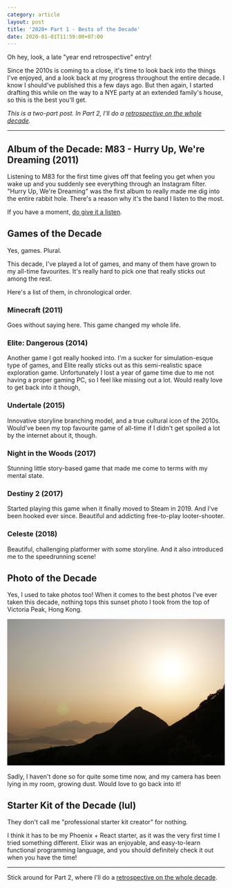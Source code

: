 ```yaml
---
category: article
layout: post
title: '2020+ Part 1 - Bests of the Decade'
date: 2020-01-01T11:59:00+07:00
---
```


Oh hey, look, a late "year end retrospective" entry!

Since the 2010s is coming to a close, it's time to look back into the things I've enjoyed, and a look back at my progress throughout the entire decade. I know I should've published this a few days ago. But then again, I started drafting this while on the way to a NYE party at an extended family's house, so this is the best you'll get.

_This is a two-part post. In Part 2, I'll do a [retrospective on the whole decade](/posts/2020/01/01/2020plus-part-2-an-entire-decades-retrospective/)._

---

## Album of the Decade: M83 - Hurry Up, We're Dreaming (2011)

Listening to M83 for the first time gives off that feeling you get when you wake up and you suddenly see everything through an Instagram filter. "Hurry Up, We're Dreaming" was the first album to really made me dig into the entire rabbit hole. There's a reason why it's the band I listen to the most.

If you have a moment, [do give it a listen](https://open.spotify.com/album/6R0ynY7RF20ofs9GJR5TXR).

## Games of the Decade

Yes, games. Plural.

This decade, I've played a lot of games, and many of them have grown to my all-time favourites. It's really hard to pick one that really sticks out among the rest.

Here's a list of them, in chronological order.

### Minecraft (2011)

Goes without saying here. This game changed my whole life.

### Elite: Dangerous (2014)

Another game I got really hooked into. I'm a sucker for simulation-esque type of games, and Elite really sticks out as this semi-realistic space exploration game. Unfortunately I lost a year of game time due to me not having a proper gaming PC, so I feel like missing out a lot. Would really love to get back into it though,

### Undertale (2015)

Innovative storyline branching model, and a true cultural icon of the 2010s. Would've been my top favourite game of all-time if I didn't get spoiled a lot by the internet about it, though.

### Night in the Woods (2017)

Stunning little story-based game that made me come to terms with my mental state.

### Destiny 2 (2017)

Started playing this game when it finally moved to Steam in 2019. And I've been hooked ever since. Beautiful and addicting free-to-play looter-shooter.

### Celeste (2018)

Beautiful, challenging platformer with some storyline. And it also introduced me to the speedrunning scene!

## Photo of the Decade

Yes, I used to take photos too! When it comes to the best photos I've ever taken this decade, nothing tops this sunset photo I took from the top of Victoria Peak, Hong Kong.

![DSC04157](DSC04157.jpg)

Sadly, I haven't done so for quite some time now, and my camera has been lying in my room, growing dust. Would love to go back into it!

## Starter Kit of the Decade (lul)

They don't call me "professional starter kit creator" for nothing.

I think it has to be my Phoenix + React starter, as it was the very first time I tried something different. Elixir was an enjoyable, and easy-to-learn functional programming language, and you should definitely check it out when you have the time!

---

Stick around for Part 2, where I'll do a [retrospective on the whole decade](/posts/2020/01/01/2020plus-part-2-an-entire-decades-retrospective/).
